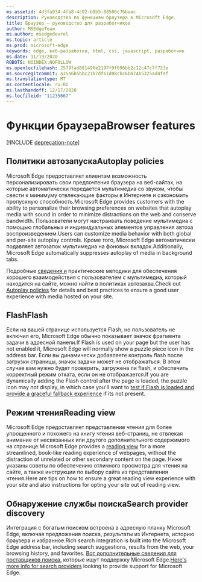 ```yaml
---
ms.assetid: 4d3fa934-4fa8-4c02-b9b5-88506c76baac
description: Руководства по функциям браузера в Microsoft Edge.
title: Браузер — руководство для разработчиков
author: MSEdgeTeam
ms.author: msedgedevrel
ms.topic: article
ms.prod: microsoft-edge
keywords: edge, веб-разработка, html, css, javascript, разработчик
ms.date: 11/19/2020
ROBOTS: NOINDEX,NOFOLLOW
ms.openlocfilehash: 2579fad881496e2197f9f696bb2c12c47c7f723e
ms.sourcegitcommit: a35a6b5bbc21b7df61d08cbc6b074b5325ad4fef
ms.translationtype: MT
ms.contentlocale: ru-RU
ms.lasthandoff: 12/17/2020
ms.locfileid: "11235667"
---
```

# <span data-ttu-id="3706e-104">Функции браузера</span><span class="sxs-lookup"><span data-stu-id="3706e-104">Browser features</span></span>  

[!INCLUDE [deprecation-note](../includes/legacy-edge-note.md)]  

## <span data-ttu-id="3706e-105">Политики автозапуска</span><span class="sxs-lookup"><span data-stu-id="3706e-105">Autoplay policies</span></span>  

 <span data-ttu-id="3706e-106">Microsoft Edge предоставляет клиентам возможность персонализировать свои предпочтения браузера на веб-сайтах, на которые автоматически передается мультимедиа со звуком, чтобы свести к минимуму отвлекающие факторы в Интернете и сэкономить пропускную способность.</span><span class="sxs-lookup"><span data-stu-id="3706e-106">Microsoft Edge provides customers with the ability to personalize their browsing preferences on websites that autoplay media with sound in order to minimize distractions on the web and conserve bandwidth.</span></span>  <span data-ttu-id="3706e-107">Пользователи могут настраивать поведение мультимедиа с помощью глобальных и индивидуальных элементов управления автоза воспроизведением.</span><span class="sxs-lookup"><span data-stu-id="3706e-107">Users can customize media behavior with both global and per-site autoplay controls.</span></span>  <span data-ttu-id="3706e-108">Кроме того, Microsoft Edge автоматически подавляет автозапок мультимедиа на фоновых вкладок.</span><span class="sxs-lookup"><span data-stu-id="3706e-108">Additionally, Microsoft Edge automatically suppresses autoplay of media in background tabs.</span></span>  

<span data-ttu-id="3706e-109">Подробные [сведения и](./browser-features/autoplay-policies.md) практические методики для обеспечения хорошего взаимодействия с пользователем с мультимедиа, который находится на сайте, можно найти в политиках автозахва.</span><span class="sxs-lookup"><span data-stu-id="3706e-109">Check out [Autoplay policies](./browser-features/autoplay-policies.md) for details and best practices to ensure a good user experience with media hosted on your site.</span></span>  

## <span data-ttu-id="3706e-110">Flash</span><span class="sxs-lookup"><span data-stu-id="3706e-110">Flash</span></span>  

<span data-ttu-id="3706e-111">Если на вашей странице используется Flash, но пользователь не включил его, Microsoft Edge обычно показывает значок фрагмента задачи в адресной панели.</span><span class="sxs-lookup"><span data-stu-id="3706e-111">If Flash is used on your page but the user has not enabled it, Microsoft Edge will normally show a puzzle piece icon in the address bar.</span></span>  <span data-ttu-id="3706e-112">Если вы динамически добавляете контроль flash после загрузки страницы, значок задачи может не [](./browser-features/flash.md) отображаться. В этом случае вам нужно будет проверить, загружена ли flash, и обеспечить корректный режим отката, если он не отображается.</span><span class="sxs-lookup"><span data-stu-id="3706e-112">If you are dynamically adding the Flash control after the page is loaded, the puzzle icon may not display, in which case you'll want to [test if Flash is loaded and provide a graceful fallback experience](./browser-features/flash.md) if its not present.</span></span>  

## <span data-ttu-id="3706e-113">Режим чтения</span><span class="sxs-lookup"><span data-stu-id="3706e-113">Reading view</span></span>  

<span data-ttu-id="3706e-114">Microsoft Edge [](./browser-features/reading-view.md) предоставляет представление чтения для более упрощенного и похожего на книгу чтения веб-страниц, не отвлекая внимание от несвязанных или другого дополнительного содержимого на странице.</span><span class="sxs-lookup"><span data-stu-id="3706e-114">Microsoft Edge provides a [reading view](./browser-features/reading-view.md) for a more streamlined, book-like reading experience of webpages, without the distraction of unrelated or other secondary content on the page.</span></span>  <span data-ttu-id="3706e-115">Ниже указаны советы по обеспечению отличного просмотра для чтения на сайте, а также инструкции по выбору сайта из представления чтения.</span><span class="sxs-lookup"><span data-stu-id="3706e-115">Here are tips on how to ensure a great reading view experience with your site and also instructions for opting your site out of reading view.</span></span>  

## <span data-ttu-id="3706e-116">Обнаружение службы поиска</span><span class="sxs-lookup"><span data-stu-id="3706e-116">Search provider discovery</span></span>  

<span data-ttu-id="3706e-117">Интеграция с богатым поиском встроена в адресную планку Microsoft Edge, включая предложения поиска, результаты из Интернета, историю браузера и избранное.</span><span class="sxs-lookup"><span data-stu-id="3706e-117">Rich search integration is built into the Microsoft Edge address bar, including search suggestions, results from the web, your browsing history, and favorites.</span></span>  <span data-ttu-id="3706e-118">[Вот дополнительные сведения для поставщиков поиска,](./browser-features/search-provider-discovery.md) которые ищут поддержку Microsoft Edge.</span><span class="sxs-lookup"><span data-stu-id="3706e-118">[Here's more info for search providers](./browser-features/search-provider-discovery.md) looking to provide support for Microsoft Edge.</span></span>  
